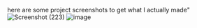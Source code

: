 here are some project screenshots to get what I actually made"
![Screenshot (223)](https://github.com/user-attachments/assets/3147fdbe-47d6-4b3c-8708-a5844947f012)
![image](https://github.com/user-attachments/assets/00b1f64a-074b-4538-beb8-a9eb8ae0ac3e)

